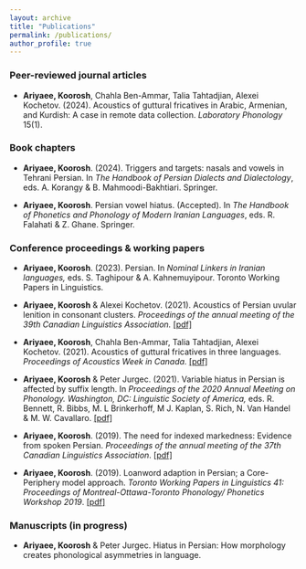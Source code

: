 ```yaml
---
layout: archive
title: "Publications"
permalink: /publications/
author_profile: true
---
```



<!-- layout: archive
title: "Publications"
permalink: /publications/
author_profile: true
redirect_from:
  - /resume
 -->
<!-- {% include base_path %} -->

<!-- Publications -->

### Peer-reviewed journal articles
* **Ariyaee, Koorosh**, Chahla Ben-Ammar, Talia Tahtadjian, Alexei Kochetov. (2024). Acoustics of guttural fricatives in Arabic, Armenian, and Kurdish: A case in remote data collection. *Laboratory Phonology* 15(1).


### Book chapters 
* **Ariyaee, Koorosh**. (2024). Triggers and targets: nasals and vowels in Tehrani Persian. In *The Handbook of Persian Dialects and Dialectology*, eds. A. Korangy & B. Mahmoodi-Bakhtiari. Springer.

* **Ariyaee, Koorosh**. Persian vowel hiatus. (Accepted). In *The Handbook of Phonetics and Phonology of Modern Iranian Languages*, eds. R. Falahati & Z. Ghane. Springer.

### Conference proceedings & working papers
* **Ariyaee, Koorosh**. (2023). Persian. In *Nominal Linkers in Iranian languages,* eds. S. Taghipour & A. Kahnemuyipour. Toronto Working Papers in Linguistics.

* **Ariyaee, Koorosh** & Alexei Kochetov. (2021). Acoustics of Persian uvular lenition in consonant clusters. *Proceedings of the annual meeting of the 39th
Canadian Linguistics Association.* [[pdf]](https://kooroshariyaee.github.io/files/Ariyaee_Kochetov_2022-Acoustics_of_Persian_uvular_lenition_in_consonant_clusters_CLA.pdf)

* **Ariyaee, Koorosh**, Chahla Ben-Ammar, Talia Tahtadjian, Alexei Kochetov. (2021). Acoustics of guttural fricatives in three languages. *Proceedings of Acoustics Week in Canada.* [[pdf]](https://kooroshariyaee.github.io/files/Ariyaee_etal_AWC21.pdf)

* **Ariyaee, Koorosh** & Peter Jurgec. (2021). Variable hiatus in Persian is affected by suffix length. In *Proceedings of the 2020 Annual Meeting on Phonology.
Washington, DC: Linguistic Society of America,* eds. R. Bennett, R. Bibbs, M. L Brinkerhoff, M J. Kaplan, S. Rich, N. Van Handel & M. W.
Cavallaro.  [[pdf]](https://kooroshariyaee.github.io/files/Ariyaee-Jurgec-2021-Persian-hiatus.pdf)

* **Ariyaee, Koorosh**. (2019). The need for indexed markedness: Evidence from spoken Persian.
*Proceedings of the annual meeting of the 37th Canadian Linguistics Association*. [[pdf]](https://kooroshariyaee.github.io/files/Ariyaee_CLA_2019.pdf)

* **Ariyaee, Koorosh**. (2019). Loanword adaption in Persian; a Core-Periphery model approach.
*Toronto Working Papers in Linguistics 41: Proceedings of Montreal-Ottawa-Toronto Phonology/
Phonetics Workshop 2019*. [[pdf]](https://kooroshariyaee.github.io/files/Ariyaee-2019-loanword-adaptation-Persian.pdf)

### Manuscripts (in progress)
* **Ariyaee, Koorosh** & Peter Jurgec. Hiatus in Persian: How morphology creates phonological asymmetries in language.







<!-- ## Refereed Conference Presentations

* Summer 2015: Research Assistant
  * Github University
  * Duties included: Tagging issues
  * Supervisor: Professor Git

* Fall 2015: Research Assistant
  * Github University
  * Duties included: Merging pull requests
  * Supervisor: Professor Hub
  
## Non-refereed Conference Prsesentations

* Skill 1
* Skill 2
  * Sub-skill 2.1
  * Sub-skill 2.2
  * Sub-skill 2.3
* Skill 3

Publications
======
  <ul>{% for post in site.publications %}
    {% include archive-single-cv.html %}
  {% endfor %}</ul>
  
Talks
======
  <ul>{% for post in site.talks %}
    {% include archive-single-talk-cv.html %}
  {% endfor %}</ul>
  
Teaching
======
  <ul>{% for post in site.teaching %}
    {% include archive-single-cv.html %}
  {% endfor %}</ul>
  
Service and leadership
======
* Currently signed in to 43 different slack teams -->

<!-- {% if author.googlescholar %}
  You can also find my articles on <u><a href="{{author.googlescholar}}">my Google Scholar profile</a>.</u>
{% endif %}

{% include base_path %}

{% for post in site.publications reversed %}
  {% include archive-single.html %}
{% endfor %} -->
